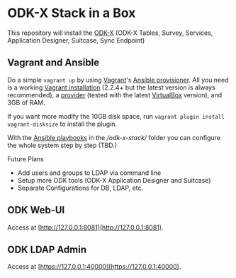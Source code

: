 # ODK-X Stack in a Box

This repository will install the [ODK-X](https://opendatakit.org/software/odk-x/) (ODK-X Tables, Survey, Services, Application Designer, Suitcase, Sync Endpoint)


## Vagrant and Ansible

Do a simple `vagrant up` by using [Vagrant](https://www.vagrantup.com)'s [Ansible provisioner](https://www.vagrantup.com/docs/provisioning/ansible.html). All you need is a working [Vagrant installation](https://www.vagrantup.com/docs/installation/) (2.2.4+ but the latest version is always recommended), a [provider](https://www.vagrantup.com/docs/providers/) (tested with the latest [VirtualBox](https://www.virtualbox.org) version), and 3GB of RAM.

If you want more modify the 10GB disk space, run `vagrant plugin install vagrant-disksize` to install the plugin.

With the [Ansible playbooks](https://docs.ansible.com/ansible/playbooks.html) in the */odk-x-stack/* folder you can configure the whole system step by step (TBD.)

Future Plans

- Add users and groups to LDAP via command line
- Setup more ODK tools (ODK-X Application Designer and Suitcase)
- Separate Configurations for DB, LDAP, etc.


## ODK Web-UI

Access at [http://127.0.0.1:8081](http://127.0.0.1:8081).


## ODK LDAP Admin

Access at [https://127.0.0.1:40000](https://127.0.0.1:40000).
